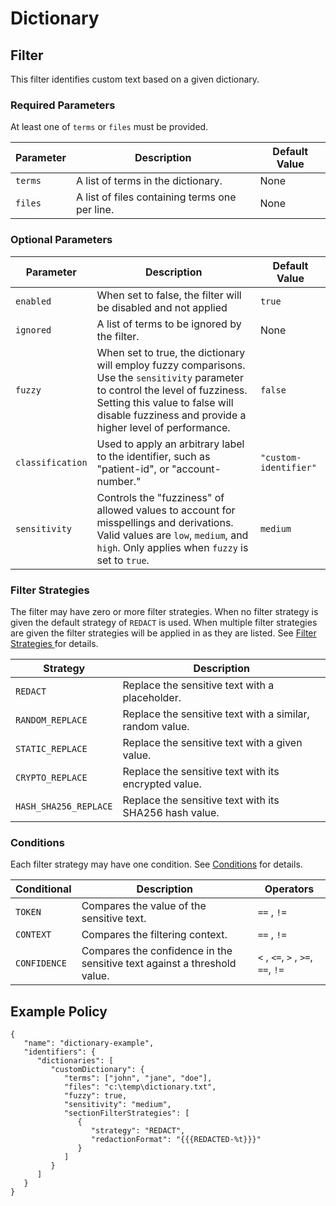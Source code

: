 # Dictionary

## Filter

This filter identifies custom text based on a given dictionary.

### Required Parameters

At least one of `terms` or `files` must be provided.

| Parameter | Description                                    | Default Value |
| --------- | ---------------------------------------------- | ------------- |
| `terms`   | A list of terms in the dictionary.             | None          |
| `files`   | A list of files containing terms one per line. | None          |

### Optional Parameters

| Parameter        | Description                                                                                                                                                                                                                      | Default Value         |
| ---------------- | -------------------------------------------------------------------------------------------------------------------------------------------------------------------------------------------------------------------------------- | --------------------- |
| `enabled`        | When set to false, the filter will be disabled and not applied                                                                                                                                                                   | `true`                |
| `ignored`        | A list of terms to be ignored by the filter.                                                                                                                                                                                     | None                  |
| `fuzzy`          | When set to true, the dictionary will employ fuzzy comparisons. Use the `sensitivity` parameter to control the level of fuzziness. Setting this value to false will disable fuzziness and provide a higher level of performance. | `false`               |
| `classification` | Used to apply an arbitrary label to the identifier, such as "patient-id", or "account-number."                                                                                                                                   | `"custom-identifier"` |
| `sensitivity`    | Controls the "fuzziness" of allowed values to account for misspellings and derivations. Valid values are `low`, `medium`, and `high`. Only applies when `fuzzy` is set to `true`.                                                | `medium`              |

### Filter Strategies

The filter may have zero or more filter strategies. When no filter strategy is given the default strategy of `REDACT` is used. When multiple filter strategies are given the filter strategies will be applied in as they are listed. See [Filter Strategies ](../../filter_strategies.md)for details.

| Strategy              | Description                                              |
| --------------------- | -------------------------------------------------------- |
| `REDACT`              | Replace the sensitive text with a placeholder.           |
| `RANDOM_REPLACE`      | Replace the sensitive text with a similar, random value. |
| `STATIC_REPLACE`      | Replace the sensitive text with a given value.           |
| `CRYPTO_REPLACE`      | Replace the sensitive text with its encrypted value.     |
| `HASH_SHA256_REPLACE` | Replace the sensitive text with its SHA256 hash value.   |

### Conditions

Each filter strategy may have one condition. See [Conditions](../../filter_strategies.md#filter-strategy-conditions) for details.

| Conditional  | Description                                                              | Operators                          |
| ------------ | ------------------------------------------------------------------------ | ---------------------------------- |
| `TOKEN`      | Compares the value of the sensitive text.                                | `==` , `!=`                        |
| `CONTEXT`    | Compares the filtering context.                                          | `==` , `!=`                        |
| `CONFIDENCE` | Compares the confidence in the sensitive text against a threshold value. | `<` , `<=`, `>` , `>=`, `==`, `!=` |

## Example Policy

```
{
   "name": "dictionary-example",
   "identifiers": {
      "dictionaries": [
         "customDictionary": {
            "terms": ["john", "jane", "doe"],
            "files": "c:\temp\dictionary.txt",
            "fuzzy": true,
            "sensitivity": "medium",
            "sectionFilterStrategies": [
               {
                  "strategy": "REDACT",
                  "redactionFormat": "{{{REDACTED-%t}}}"
               }
            ]
         }
      ]
   }   
}
```
